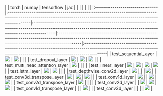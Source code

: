 |                                 | torch                                                                                                                                                                  | numpy                                                                                                                                                                  | tensorflow                                                                                                                                                             | jax                                                                                                                                                                    |
|                                 |                                                                                                                                                                        |                                                                                                                                                                        |                                                                                                                                                                        |                                                                                                                                                                        |
|:--------------------------------|:-----------------------------------------------------------------------------------------------------------------------------------------------------------------------|:-----------------------------------------------------------------------------------------------------------------------------------------------------------------------|:-----------------------------------------------------------------------------------------------------------------------------------------------------------------------|:-----------------------------------------------------------------------------------------------------------------------------------------------------------------------|
| test_sequential_layer           | <a href="https://github.com/unifyai/ivy/actions/runs/3604296655" rel="noopener noreferrer" target="_blank"><img src=https://img.shields.io/badge/-failure-red></a>     | <a href="https://github.com/unifyai/ivy/actions/runs/3604296655" rel="noopener noreferrer" target="_blank"><img src=https://img.shields.io/badge/-failure-red></a>     |                                                                                                                                                                        |                                                                                                                                                                        |
| test_dropout_layer              | <a href="https://github.com/unifyai/ivy/actions/runs/3594922544" rel="noopener noreferrer" target="_blank"><img src=https://img.shields.io/badge/-success-success></a> | <a href="https://github.com/unifyai/ivy/actions/runs/3594922544" rel="noopener noreferrer" target="_blank"><img src=https://img.shields.io/badge/-success-success></a> | <a href="https://github.com/unifyai/ivy/actions/runs/3594922544" rel="noopener noreferrer" target="_blank"><img src=https://img.shields.io/badge/-success-success></a> |                                                                                                                                                                        |
| test_multi_head_attention_layer | <a href="https://github.com/unifyai/ivy/actions/runs/3595126046" rel="noopener noreferrer" target="_blank"><img src=https://img.shields.io/badge/-success-success></a> |                                                                                                                                                                        |                                                                                                                                                                        |                                                                                                                                                                        |
| test_linear_layer               | <a href="https://github.com/unifyai/ivy/actions/runs/3602978354" rel="noopener noreferrer" target="_blank"><img src=https://img.shields.io/badge/-failure-red></a>     | <a href="https://github.com/unifyai/ivy/actions/runs/3601745811" rel="noopener noreferrer" target="_blank"><img src=https://img.shields.io/badge/-failure-red></a>     | <a href="https://github.com/unifyai/ivy/actions/runs/3601745811" rel="noopener noreferrer" target="_blank"><img src=https://img.shields.io/badge/-failure-red></a>     | <a href="https://github.com/unifyai/ivy/actions/runs/3601745811" rel="noopener noreferrer" target="_blank"><img src=https://img.shields.io/badge/-failure-red></a>     |
| test_lstm_layer                 | <a href="https://github.com/unifyai/ivy/actions/runs/3602978354" rel="noopener noreferrer" target="_blank"><img src=https://img.shields.io/badge/-failure-red></a>     | <a href="https://github.com/unifyai/ivy/actions/runs/3601745811" rel="noopener noreferrer" target="_blank"><img src=https://img.shields.io/badge/-failure-red></a>     |                                                                                                                                                                        |                                                                                                                                                                        |
| test_depthwise_conv2d_layer     | <a href="https://github.com/unifyai/ivy/actions/runs/3602947825" rel="noopener noreferrer" target="_blank"><img src=https://img.shields.io/badge/-failure-red></a>     |                                                                                                                                                                        |                                                                                                                                                                        | <a href="https://github.com/unifyai/ivy/actions/runs/3601745811" rel="noopener noreferrer" target="_blank"><img src=https://img.shields.io/badge/-failure-red></a>     |
| test_conv3d_transpose_layer     | <a href="https://github.com/unifyai/ivy/actions/runs/3602978354" rel="noopener noreferrer" target="_blank"><img src=https://img.shields.io/badge/-failure-red></a>     | <a href="https://github.com/unifyai/ivy/actions/runs/3601745811" rel="noopener noreferrer" target="_blank"><img src=https://img.shields.io/badge/-failure-red></a>     | <a href="https://github.com/unifyai/ivy/actions/runs/3601745811" rel="noopener noreferrer" target="_blank"><img src=https://img.shields.io/badge/-failure-red></a>     |                                                                                                                                                                        |
| test_conv1d_layer               | <a href="https://github.com/unifyai/ivy/actions/runs/3601745811" rel="noopener noreferrer" target="_blank"><img src=https://img.shields.io/badge/-failure-red></a>     |                                                                                                                                                                        | <a href="https://github.com/unifyai/ivy/actions/runs/3601745811" rel="noopener noreferrer" target="_blank"><img src=https://img.shields.io/badge/-failure-red></a>     | <a href="https://github.com/unifyai/ivy/actions/runs/3601745811" rel="noopener noreferrer" target="_blank"><img src=https://img.shields.io/badge/-failure-red></a>     |
| test_conv2d_transpose_layer     | <a href="https://github.com/unifyai/ivy/actions/runs/3602947825" rel="noopener noreferrer" target="_blank"><img src=https://img.shields.io/badge/-failure-red></a>     |                                                                                                                                                                        |                                                                                                                                                                        |                                                                                                                                                                        |
| test_conv2d_layer               |                                                                                                                                                                        | <a href="https://github.com/unifyai/ivy/actions/runs/3601745811" rel="noopener noreferrer" target="_blank"><img src=https://img.shields.io/badge/-success-success></a> | <a href="https://github.com/unifyai/ivy/actions/runs/3601745811" rel="noopener noreferrer" target="_blank"><img src=https://img.shields.io/badge/-failure-red></a>     | <a href="https://github.com/unifyai/ivy/actions/runs/3601745811" rel="noopener noreferrer" target="_blank"><img src=https://img.shields.io/badge/-success-success></a> |
| test_conv1d_transpose_layer     |                                                                                                                                                                        |                                                                                                                                                                        | <a href="https://github.com/unifyai/ivy/actions/runs/3601745811" rel="noopener noreferrer" target="_blank"><img src=https://img.shields.io/badge/-failure-red></a>     |                                                                                                                                                                        |
| test_conv3d_layer               |                                                                                                                                                                        |                                                                                                                                                                        |                                                                                                                                                                        | <a href="https://github.com/unifyai/ivy/actions/runs/3601745811" rel="noopener noreferrer" target="_blank"><img src=https://img.shields.io/badge/-failure-red></a>     |